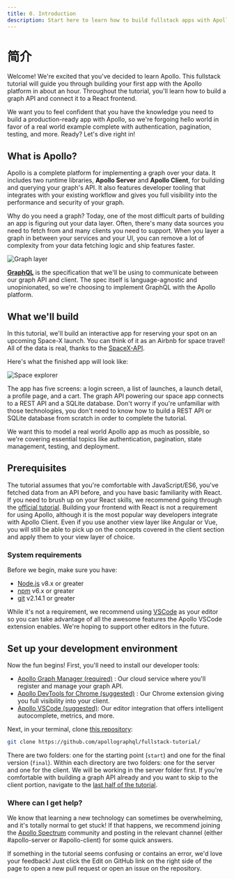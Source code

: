 ```yaml
---
title: 0. Introduction
description: Start here to learn how to build fullstack apps with Apollo
---
```


# 简介

Welcome! We're excited that you've decided to learn Apollo. This fullstack tutorial will guide you through building your first app with the Apollo platform in about an hour. Throughout the tutorial, you'll learn how to build a graph API and connect it to a React frontend.

We want you to feel confident that you have the knowledge you need to build a production-ready app with Apollo, so we're forgoing hello world in favor of a real world example complete with authentication, pagination, testing, and more. Ready? Let's dive right in!

## What is Apollo?

Apollo is a complete platform for implementing a graph over your data. It includes two runtime libraries, **Apollo Server** and **Apollo Client**, for building and querying your graph's API. It also features developer tooling that integrates with your existing workflow and gives you full visibility into the performance and security of your graph.

Why do you need a graph? Today, one of the most difficult parts of building an app is figuring out your data layer. Often, there's many data sources you need to fetch from and many clients you need to support. When you layer a graph in between your services and your UI, you can remove a lot of complexity from your data fetching logic and ship features faster.

![Graph layer](https://github.com/ouyuran/apollo-basics-cn/tree/765d49cc2962eed99f85fb41f29a3406d66707ca/images/graph-layer.png)

[**GraphQL**](https://www.graphql.org/) is the specification that we'll be using to communicate between our graph API and client. The spec itself is language-agnostic and unopinionated, so we're choosing to implement GraphQL with the Apollo platform.

## What we'll build

In this tutorial, we'll build an interactive app for reserving your spot on an upcoming Space-X launch. You can think of it as an Airbnb for space travel! All of the data is real, thanks to the [SpaceX-API](https://github.com/r-spacex/SpaceX-API).

Here's what the finished app will look like:

![Space explorer](https://github.com/ouyuran/apollo-basics-cn/tree/765d49cc2962eed99f85fb41f29a3406d66707ca/images/space-explorer.png)

The app has five screens: a login screen, a list of launches, a launch detail, a profile page, and a cart. The graph API powering our space app connects to a REST API and a SQLite database. Don't worry if you're unfamiliar with those technologies, you don't need to know how to build a REST API or SQLite database from scratch in order to complete the tutorial.

We want this to model a real world Apollo app as much as possible, so we're covering essential topics like authentication, pagination, state management, testing, and deployment.

## Prerequisites

The tutorial assumes that you're comfortable with JavaScript/ES6, you've fetched data from an API before, and you have basic familiarity with React. If you need to brush up on your React skills, we recommend going through the [official tutorial](https://reactjs.org/tutorial/tutorial.html). Building your frontend with React is not a requirement for using Apollo, although it is the most popular way developers integrate with Apollo Client. Even if you use another view layer like Angular or Vue, you will still be able to pick up on the concepts covered in the client section and apply them to your view layer of choice.

### System requirements

Before we begin, make sure you have:

* [Node.js](https://nodejs.org/) v8.x or greater
* [npm](https://www.npmjs.com/) v6.x or greater
* [git](https://git-scm.com/) v2.14.1 or greater

While it's not a requirement, we recommend using [VSCode](https://code.visualstudio.com/) as your editor so you can take advantage of all the awesome features the Apollo VSCode extension enables. We're hoping to support other editors in the future.

## Set up your development environment

Now the fun begins! First, you'll need to install our developer tools:

* [Apollo Graph Manager \(required\)](https://engine.apollographql.com) : Our cloud service where you'll register and manage your graph API.
* [Apollo DevTools for Chrome \(suggested\)](https://chrome.google.com/webstore/detail/apollo-client-developer-t/jdkknkkbebbapilgoeccciglkfbmbnfm) : Our Chrome extension giving you full visibility into your client.
* [Apollo VSCode \(suggested\)](https://marketplace.visualstudio.com/items?itemName=apollographql.vscode-apollo): Our editor integration that offers intelligent autocomplete, metrics, and more.

Next, in your terminal, clone [this repository](https://github.com/apollographql/fullstack-tutorial):

```bash
git clone https://github.com/apollographql/fullstack-tutorial/
```

There are two folders: one for the starting point \(`start`\) and one for the final version \(`final`\). Within each directory are two folders: one for the server and one for the client. We will be working in the server folder first. If you're comfortable with building a graph API already and you want to skip to the client portion, navigate to the [last half of the tutorial](https://github.com/ouyuran/apollo-basics-cn/tree/765d49cc2962eed99f85fb41f29a3406d66707ca/tutorial/client/README.md).

### Where can I get help?

We know that learning a new technology can sometimes be overwhelming, and it's totally normal to get stuck! If that happens, we recommend joining the [Apollo Spectrum](https://spectrum.chat/apollo) community and posting in the relevant channel \(either \#apollo-server or \#apollo-client\) for some quick answers.

If something in the tutorial seems confusing or contains an error, we'd love your feedback! Just click the Edit on GitHub link on the right side of the page to open a new pull request or open an issue on the repository.


